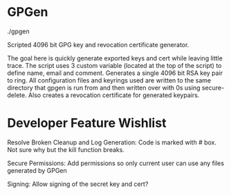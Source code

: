 GPGen
==============

./gpgen

Scripted 4096 bit GPG key and revocation certificate generator.

The goal here is quickly generate exported keys and cert while leaving little trace. The script uses 3 custom variable (located at the top of the script) to define name, email and comment. Generates a single 4096 bit RSA key pair to ring. All configuration files and keyrings used are written to the same directory that gpgen is run from and then written over with 0s using secure-delete. Also creates a revocation certificate for generated keypairs.

Developer Feature Wishlist
==============

Resolve Broken Cleanup and Log Generation: Code is marked with # box. Not sure why but the kill function breaks.

Secure Permissions: Add permissions so only current user can use any files generated by GPGen

Signing: Allow signing of the secret key and cert?


